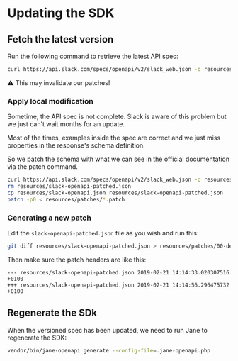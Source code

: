 # Updating the SDK

## Fetch the latest version

Run the following command to retrieve the latest API spec:

```bash
curl https://api.slack.com/specs/openapi/v2/slack_web.json -o resources/slack-openapi.json
```

:warning: This may invalidate our patches!

### Apply local modification

Sometime, the API spec is not complete. Slack is aware of this problem but we just can't wait months for an update.

Most of the times, examples inside the spec are correct and we just miss properties in the response's schema definition.

So we patch the schema with what we can see in the official documentation via the patch command.

```bash
curl https://api.slack.com/specs/openapi/v2/slack_web.json -o resources/slack-openapi.json
rm resources/slack-openapi-patched.json
cp resources/slack-openapi.json resources/slack-openapi-patched.json
patch -p0 < resources/patches/*.patch
```

### Generating a new patch

Edit the `slack-openapi-patched.json` file as you wish and run this:

```bash
git diff resources/slack-openapi-patched.json > resources/patches/00-description.patch
```

Then make sure the patch headers are like this:

```plain
--- resources/slack-openapi-patched.json 2019-02-21 14:14:33.020307516 +0100
+++ resources/slack-openapi-patched.json 2019-02-21 14:14:56.296475732 +0100
```

## Regenerate the SDk

When the versioned spec has been updated, we need to run Jane to regenerate the
SDK:

```bash
vendor/bin/jane-openapi generate --config-file=.jane-openapi.php
```
